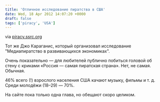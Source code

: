 ```yaml
---
title: 'Отличное исследование пиратства в США'
date: Wed, 18 Apr 2012 14:07:20 +0000
draft: false
tags: ['piracy', 'USA']
---
```


via [piracy.ssrc.org](http://piracy.ssrc.org/get-the-copy-culture-report/)

Тот же Джо Караганис, который организовал исследование "Медиапиратство в развивающихся экономиках".  

Очень показательно — для любителей публично побиться головой об стену с криками «Россия — самая пиратская страна». Нет, не самая. Обычная.  

46% всего (!) взрослого населения США качают музыку, фильмы и т. д. Среди молодёжи (18–29) — 70%.  

На сайте пока только одна глава, но обещают скоро целиком.